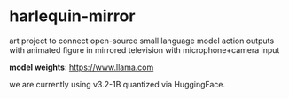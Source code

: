 # harlequin-mirror
art project to connect open-source small language model action outputs with animated figure in mirrored television with microphone+camera input

**model weights**: https://www.llama.com

we are currently using v3.2-1B quantized via HuggingFace.

